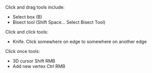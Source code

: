 
Click and drag tools include:
- Select box (B)
- Bisect tool (Shift Space… Select Bisect Tool)

Click and click tools:
- Knife. Click somewhere on edge to somewhere on another edge

Click once tools:
- 3D cursor Shift RMB
- Add new vertex Ctrl RMB